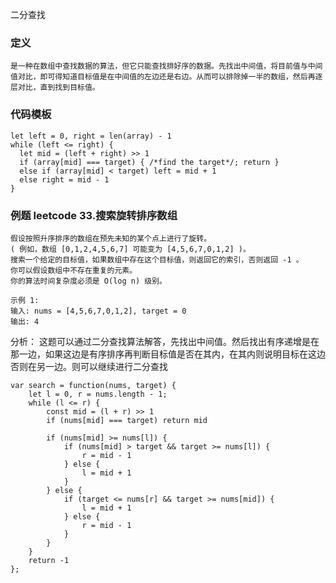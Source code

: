 二分查找
### 定义
    是一种在数组中查找数据的算法，但它只能查找排好序的数据。先找出中间值，将目前值与中间值对比，即可得知道目标值是在中间值的左边还是右边。从而可以排除掉一半的数组，然后再逐层对比，直到找到目标值。
### 代码模板
```
let left = 0, right = len(array) - 1
while (left <= right) {
  let mid = (left + right) >> 1
  if (array[mid] === target) { /*find the target*/; return }
  else if (array[mid] < target) left = mid + 1
  else right = mid - 1
}
```
### 例题 leetcode 33.搜索旋转排序数组
```
假设按照升序排序的数组在预先未知的某个点上进行了旋转。
( 例如，数组 [0,1,2,4,5,6,7] 可能变为 [4,5,6,7,0,1,2] )。
搜索一个给定的目标值，如果数组中存在这个目标值，则返回它的索引，否则返回 -1 。
你可以假设数组中不存在重复的元素。
你的算法时间复杂度必须是 O(log n) 级别。

示例 1:
输入: nums = [4,5,6,7,0,1,2], target = 0
输出: 4
```
分析： 这题可以通过二分查找算法解答，先找出中间值。然后找出有序递增是在那一边，如果这边是有序排序再判断目标值是否在其内，在其内则说明目标在这边否则在另一边。则可以继续进行二分查找
```
var search = function(nums, target) {
    let l = 0, r = nums.length - 1;
    while (l <= r) {
        const mid = (l + r) >> 1
        if (nums[mid] === target) return mid

        if (nums[mid] >= nums[l]) {
            if (nums[mid] > target && target >= nums[l]) {
                r = mid - 1
            } else {
                l = mid + 1
            }
        } else {
            if (target <= nums[r] && target >= nums[mid]) {
                l = mid + 1
            } else {
                r = mid - 1
            }
        }
    }
    return -1
};
```